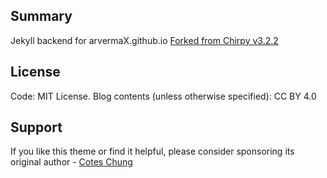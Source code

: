 ## Summary
Jekyll backend for arvermaX.github.io
[Forked from Chirpy v3.2.2](https://github.com/cotes2020/jekyll-theme-chirpy)

## License
Code: MIT License.
Blog contents (unless otherwise specified): CC BY 4.0

## Support
If you like this theme or find it helpful, please consider sponsoring its original author - [Cotes Chung](https://github.com/cotes2020)